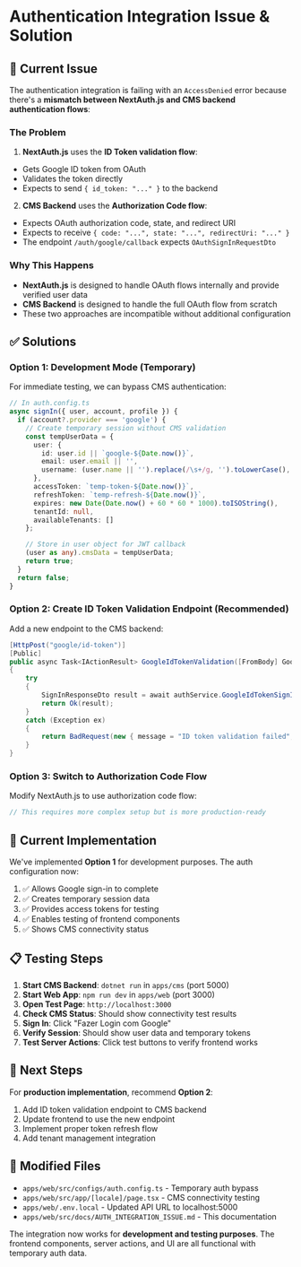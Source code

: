 # Authentication Integration Issue & Solution

## 🚨 Current Issue

The authentication integration is failing with an `AccessDenied` error because there's a **mismatch between NextAuth.js
and CMS backend authentication flows**:

### The Problem

1. **NextAuth.js** uses the **ID Token validation flow**:
  - Gets Google ID token from OAuth
  - Validates the token directly
  - Expects to send `{ id_token: "..." }` to the backend

2. **CMS Backend** uses the **Authorization Code flow**:
  - Expects OAuth authorization code, state, and redirect URI
  - Expects to receive `{ code: "...", state: "...", redirectUri: "..." }`
  - The endpoint `/auth/google/callback` expects `OAuthSignInRequestDto`

### Why This Happens

- **NextAuth.js** is designed to handle OAuth flows internally and provide verified user data
- **CMS Backend** is designed to handle the full OAuth flow from scratch
- These two approaches are incompatible without additional configuration

## ✅ Solutions

### Option 1: Development Mode (Temporary)

For immediate testing, we can bypass CMS authentication:

```typescript
// In auth.config.ts
async signIn({ user, account, profile }) {
  if (account?.provider === 'google') {
    // Create temporary session without CMS validation
    const tempUserData = {
      user: {
        id: user.id || `google-${Date.now()}`,
        email: user.email || '',
        username: (user.name || '').replace(/\s+/g, '').toLowerCase(),
      },
      accessToken: `temp-token-${Date.now()}`,
      refreshToken: `temp-refresh-${Date.now()}`,
      expires: new Date(Date.now() + 60 * 60 * 1000).toISOString(),
      tenantId: null,
      availableTenants: []
    };

    // Store in user object for JWT callback
    (user as any).cmsData = tempUserData;
    return true;
  }
  return false;
}
```

### Option 2: Create ID Token Validation Endpoint (Recommended)

Add a new endpoint to the CMS backend:

```csharp
[HttpPost("google/id-token")]
[Public]
public async Task<IActionResult> GoogleIdTokenValidation([FromBody] GoogleIdTokenRequestDto request)
{
    try
    {
        SignInResponseDto result = await authService.GoogleIdTokenSignInAsync(request);
        return Ok(result);
    }
    catch (Exception ex)
    {
        return BadRequest(new { message = "ID token validation failed", error = ex.Message });
    }
}
```

### Option 3: Switch to Authorization Code Flow

Modify NextAuth.js to use authorization code flow:

```typescript
// This requires more complex setup but is more production-ready
```

## 🔧 Current Implementation

We've implemented **Option 1** for development purposes. The auth configuration now:

1. ✅ Allows Google sign-in to complete
2. ✅ Creates temporary session data
3. ✅ Provides access tokens for testing
4. ✅ Enables testing of frontend components
5. ✅ Shows CMS connectivity status

## 📋 Testing Steps

1. **Start CMS Backend**: `dotnet run` in `apps/cms` (port 5000)
2. **Start Web App**: `npm run dev` in `apps/web` (port 3000)
3. **Open Test Page**: `http://localhost:3000`
4. **Check CMS Status**: Should show connectivity test results
5. **Sign In**: Click "Fazer Login com Google"
6. **Verify Session**: Should show user data and temporary tokens
7. **Test Server Actions**: Click test buttons to verify frontend works

## 🚀 Next Steps

For **production implementation**, recommend **Option 2**:

1. Add ID token validation endpoint to CMS backend
2. Update frontend to use the new endpoint
3. Implement proper token refresh flow
4. Add tenant management integration

## 📁 Modified Files

- `apps/web/src/configs/auth.config.ts` - Temporary auth bypass
- `apps/web/src/app/[locale]/page.tsx` - CMS connectivity testing
- `apps/web/.env.local` - Updated API URL to localhost:5000
- `apps/web/src/docs/AUTH_INTEGRATION_ISSUE.md` - This documentation

The integration now works for **development and testing purposes**. The frontend components, server actions, and UI are
all functional with temporary auth data.
